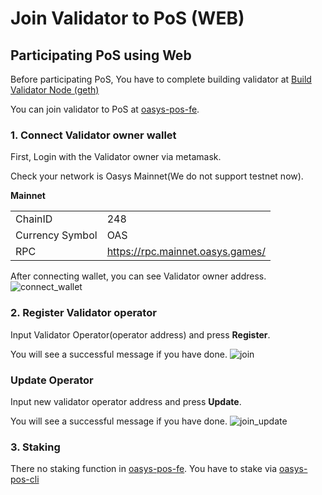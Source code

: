 # Join Validator to PoS (WEB)

## Participating PoS using Web
Before participating PoS, You have to complete building validator at [Build Validator Node (geth)](/docs/hub-validator/operate-validator/1-2-build-validator-node)

You can join validator to PoS at [oasys-pos-fe](https://tools-fe.oasys.games/validator).

### 1. Connect Validator owner wallet
First, Login with the Validator owner via metamask.

Check your network is Oasys Mainnet(We do not support testnet now).

**Mainnet**

|                 |                                    |
|-----------------|------------------------------------|
| ChainID         | 248                                |
| Currency Symbol | OAS                                |
| RPC             | https://rpc.mainnet.oasys.games/   |


After connecting wallet, you can see Validator owner address. 
![connect_wallet](/img/docs/tech/joinvalidator/connect_wallet.png)

### 2. Register Validator operator
Input Validator Operator(operator address) and press **Register**.

You will see a successful message if you have done.
![join](/img/docs/tech/joinvalidator/join_validator.png)

### Update Operator
Input new validator operator address and press **Update**.

You will see a successful message if you have done.
![join_update](/img/docs/tech/joinvalidator/join_validator_update.png)

### 3. Staking
There no staking function in [oasys-pos-fe](https://tools-fe.oasys.games/validator).
You have to stake via [oasys-pos-cli](/docs/hub-validator/operate-validator/1-3-join-validator-cli#4-staking)